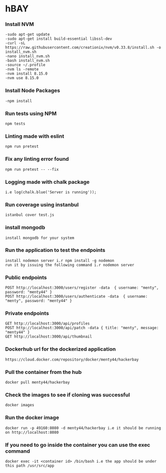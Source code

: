 # hBAY

###  Install NVM
    -sudo apt-get update
    -sudo apt-get install build-essential libssl-dev
    -curl -sL https://raw.githubusercontent.com/creationix/nvm/v0.33.8/install.sh -o install_nvm.sh
    -nano install_nvm.sh
    -bash install_nvm.sh
    -source ~/.profile
    -nvm ls -remote
    -nvm install 8.15.0
    -nvm use 8.15.0

###  Install Node Packages
    -npm install

###  Run tests using NPM
    npm tests

###  Linting made with eslint
    npm run pretest
    
### Fix any linting error found
    npm run pretest -- --fix    

### Logging made with chalk package 
    i.e log(chalk.blue('Server is running'));

###  Run coverage using instanbul
    istanbul cover test.js

###  install mongodb    
    install mongodb for your system

### Run the application to test the endpoints
    install nodemon server i.r npm install -g nodemon
    run it by issuing the following command i.r nodemon server
    
### Public endpoints
    POST http://localhost:3000/users/register -data  { username: "menty", password: "menty44" }
    POST http://localhost:3000/users/authenticate -data  { username: "menty", password: "menty44" }


### Private endpoints
    GET http://localhost:3000/api/profiles
    POST http://localhost:3000/api/patch -data { title: "menty", message: "menty44" }
    GET http://localhost:3000/api/thumbnail

### Dockerhub url for the dockerized application
    https://cloud.docker.com/repository/docker/menty44/hackerbay 
      
### Pull the container from the hub
    docker pull menty44/hackerbay
    
### Check the images to see if cloning was successful
    docker images
    
### Run the docker image
    docker run -p 49160:8080 -d menty44/hackerbay i.e it should be running on http://localhost:8080 
    
### If you need to go inside the container you can use the exec command
    docker exec -it <container id> /bin/bash i.e the app should be under this path /usr/src/app
    
     





